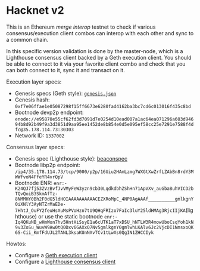 # Hacknet v2

This is an Ethereum *merge interop* testnet to check if various consensus/execution client combos can interop with each other and sync to a common chain.

In this specific version validation is done by the master-node, which is a Lighthouse consensus client backed by a Geth execution client. You should be able to connect to it via your favorite client combo and check that you can both connect to it, sync it and transact on it.

Execution layer specs:

- Genesis specs (Geth style): [`genesis.json`](./genesis.json)
- Genesis hash: `0xf7e06ffae1e05087298f15ff6673e6280fad4162ba3bc7cd6c013016f435c8bd`
- Bootnode devp2p endpoint: `enode://e95870e55cf62fd3d7091d7e0254d10ead007a1ac64ea071296a603d94694b8d92b49f9a3d3851d9aa95ee1452de8b854e0d5e095ef58cc25e7291e7588f4dfc@35.178.114.73:30303`
- Network ID: `1337002`

Consensus layer specs:

- Genesis spec (Lighthouse style): [beaconspec](./beaconspec)
- Bootnode libp2p endpoint: `/ip4/35.178.114.73/tcp/9000/p2p/16Uiu2HAmLzmg7WXGtXwZrfLZAbBn8rdY3MWWfvoN4FfeYR4vrQpV`
- Bootnode ENR: `enr:-K24QJ7fj53ZVzBvfJvVMyFeW3yzn9cb30LqdkdbhZShHn71ApVXv_auGba8uhVICD2bTQvQoiB3SkmAfTz-8NMMHY0Bh2F0dG5ldHOIAAAAAAAAAACEZXRoMpC_4NP0AgAAAf__________gmlkgnY0iXNlY3AyNTZrMaEDe-7HhtJ_OuFY2feuHsXuMsPVoHzn7tU9QHqFRIzo7FaIc3luY25ldHMAg3RjcIIjKA`(lighthouse) or use the static bootnode `enr:-Iq4QKuNB_wHmWon7hv5HntHiSsyE1a6cUTK1aT7xDSU_hNTLW3R4mowUboCsqYoh1kN9v3ZoSu_WuvW9Aw0tQ0Dxv6GAXxQ7Nv5gmlkgnY0gmlwhLKAlv6Jc2VjcDI1NmsxoQK6S-Cii_KmfFdUJL2TANL3ksaKUnNXvTCv1tLwXs0QgIN1ZHCCIyk`

Howtos:

- Configure a [Geth execution client](./README-Execution-Geth.md)
- Configure a [Lighthouse consensus client](./README-Consensus-Lighthouse.md)
